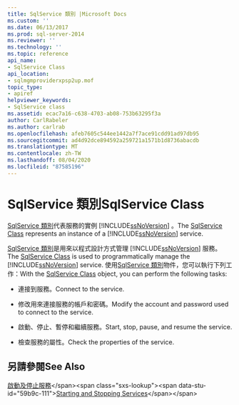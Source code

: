 ```yaml
---
title: SqlService 類別 |Microsoft Docs
ms.custom: ''
ms.date: 06/13/2017
ms.prod: sql-server-2014
ms.reviewer: ''
ms.technology: ''
ms.topic: reference
api_name:
- SqlService Class
api_location:
- sqlmgmproviderxpsp2up.mof
topic_type:
- apiref
helpviewer_keywords:
- SqlService class
ms.assetid: ecac7a16-c638-4703-ab08-753b63295f3a
author: CarlRabeler
ms.author: carlrab
ms.openlocfilehash: afeb7605c544ee1442a7f7ace91cdd91ad97db95
ms.sourcegitcommit: ad4d92dce894592a259721a1571b1d8736abacdb
ms.translationtype: MT
ms.contentlocale: zh-TW
ms.lasthandoff: 08/04/2020
ms.locfileid: "87585196"
---
```

# <a name="sqlservice-class"></a><span data-ttu-id="59b9c-102">SqlService 類別</span><span class="sxs-lookup"><span data-stu-id="59b9c-102">SqlService Class</span></span>
  <span data-ttu-id="59b9c-103">[SqlService 類別](sqlservice-class.md)代表服務的實例 [!INCLUDE[ssNoVersion](../../../includes/ssnoversion-md.md)] 。</span><span class="sxs-lookup"><span data-stu-id="59b9c-103">The [SqlService Class](sqlservice-class.md) represents an instance of a [!INCLUDE[ssNoVersion](../../../includes/ssnoversion-md.md)] service.</span></span>  
  
 <span data-ttu-id="59b9c-104">[SqlService 類別](sqlservice-class.md)是用來以程式設計方式管理 [!INCLUDE[ssNoVersion](../../../includes/ssnoversion-md.md)] 服務。</span><span class="sxs-lookup"><span data-stu-id="59b9c-104">The [SqlService Class](sqlservice-class.md) is used to programmatically manage the [!INCLUDE[ssNoVersion](../../../includes/ssnoversion-md.md)] service.</span></span> <span data-ttu-id="59b9c-105">使用[SqlService 類別](sqlservice-class.md)物件，您可以執行下列工作：</span><span class="sxs-lookup"><span data-stu-id="59b9c-105">With the [SqlService Class](sqlservice-class.md) object, you can perform the following tasks:</span></span>  
  
-   <span data-ttu-id="59b9c-106">連接到服務。</span><span class="sxs-lookup"><span data-stu-id="59b9c-106">Connect to the service.</span></span>  
  
-   <span data-ttu-id="59b9c-107">修改用來連接服務的帳戶和密碼。</span><span class="sxs-lookup"><span data-stu-id="59b9c-107">Modify the account and password used to connect to the service.</span></span>  
  
-   <span data-ttu-id="59b9c-108">啟動、停止、暫停和繼續服務。</span><span class="sxs-lookup"><span data-stu-id="59b9c-108">Start, stop, pause, and resume the service.</span></span>  
  
-   <span data-ttu-id="59b9c-109">檢查服務的屬性。</span><span class="sxs-lookup"><span data-stu-id="59b9c-109">Check the properties of the service.</span></span>  
  
## <a name="see-also"></a><span data-ttu-id="59b9c-110">另請參閱</span><span class="sxs-lookup"><span data-stu-id="59b9c-110">See Also</span></span>  
 <span data-ttu-id="59b9c-111">[啟動及停止服務](https://technet.microsoft.com/library/ms174886\(v=sql.105\).aspx)</span><span class="sxs-lookup"><span data-stu-id="59b9c-111">[Starting and Stopping Services](https://technet.microsoft.com/library/ms174886\(v=sql.105\).aspx)</span></span>  
  
  
